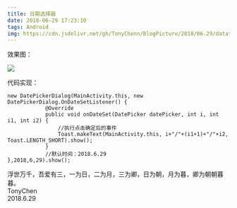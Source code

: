 ```yaml
---
title: 日期选择器
date: 2018-06-29 17:23:10
tags: Android
img: https://cdn.jsdelivr.net/gh/TonyChenn/BlogPicture/2018/06.29/datatimeselect.jpg
---
```


效果图：

![](https://cdn.jsdelivr.net/gh/TonyChenn/BlogPicture/2018/06.29/datatimeselect.jpg)

 代码实现：

 
```
new DatePickerDialog(MainActivity.this, new DatePickerDialog.OnDateSetListener() {
            @Override
            public void onDateSet(DatePicker datePicker, int i, int i1, int i2) {
                //执行点击确定后的事件
                Toast.makeText(MainActivity.this, i+"/"+(i1+1)+"/"+i2, Toast.LENGTH_SHORT).show();
            }
            //默认时间：2018.6.29
},2018,6,29).show();
```
 浮世万千，吾爱有三，一为日，二为月，三为卿，日为朝，月为暮，卿为朝朝暮暮。   
 TonyChen   
 2018.6.29